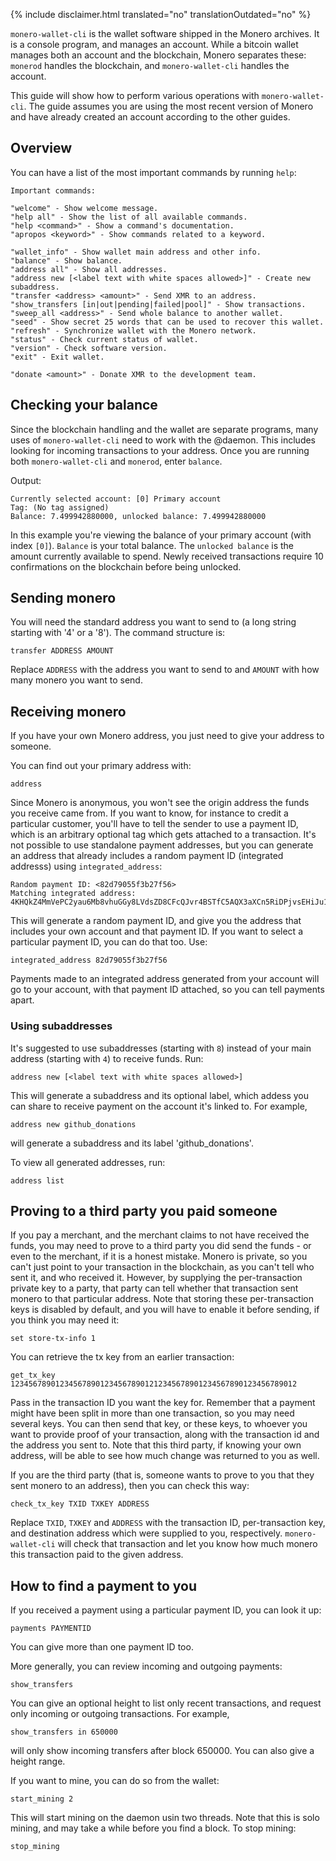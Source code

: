 {% include disclaimer.html translated="no" translationOutdated="no" %}

`monero-wallet-cli` is the wallet software shipped in the Monero archives. It is a console program,
and manages an account. While a bitcoin wallet manages both an account and the blockchain,
Monero separates these: `monerod` handles the blockchain, and `monero-wallet-cli` handles the account.

This guide will show how to perform various operations with `monero-wallet-cli`. The guide assumes you are using the most recent version of Monero and have already created an account according to the other guides.

## Overview

You can have a list of the most important commands by running `help`:

```
Important commands:

"welcome" - Show welcome message.
"help all" - Show the list of all available commands.
"help <command>" - Show a command's documentation.
"apropos <keyword>" - Show commands related to a keyword.

"wallet_info" - Show wallet main address and other info.
"balance" - Show balance.
"address all" - Show all addresses.
"address new [<label text with white spaces allowed>]" - Create new subaddress.
"transfer <address> <amount>" - Send XMR to an address.
"show_transfers [in|out|pending|failed|pool]" - Show transactions.
"sweep_all <address>" - Send whole balance to another wallet.
"seed" - Show secret 25 words that can be used to recover this wallet.
"refresh" - Synchronize wallet with the Monero network.
"status" - Check current status of wallet.
"version" - Check software version.
"exit" - Exit wallet.

"donate <amount>" - Donate XMR to the development team.
```

## Checking your balance

Since the blockchain handling and the wallet are separate programs, many uses of `monero-wallet-cli`
need to work with the @daemon. This includes looking for incoming transactions to your address.
Once you are running both `monero-wallet-cli` and `monerod`, enter `balance`.

Output:

```
Currently selected account: [0] Primary account
Tag: (No tag assigned)
Balance: 7.499942880000, unlocked balance: 7.499942880000
```

In this example you're viewing the balance of your primary account (with index `[0]`). `Balance` is your total balance. The `unlocked balance` is the amount currently available to spend. Newly received transactions require 10 confirmations on the blockchain before being unlocked. 

## Sending monero

You will need the standard address you want to send to (a long string starting with '4' or a '8'). The  command structure is:

```
transfer ADDRESS AMOUNT
```

Replace `ADDRESS` with the address you want to send to and `AMOUNT` with how many monero you want to send.

## Receiving monero

If you have your own Monero address, you just need to give your address to someone.

You can find out your primary address with:

```
address
```

Since Monero is anonymous, you won't see the origin address the funds you receive came from. If you
want to know, for instance to credit a particular customer, you'll have to tell the sender to use
a payment ID, which is an arbitrary optional tag which gets attached to a transaction. It's not possible to use standalone payment addresses, but you can generate an address that already includes a random payment ID (integrated addresss) using `integrated_address`:

```
Random payment ID: <82d79055f3b27f56>
Matching integrated address: 4KHQkZ4MmVePC2yau6Mb8vhuGGy8LVdsZD8CFcQJvr4BSTfC5AQX3aXCn5RiDPjvsEHiJu1TC1ybR8pRTCbZM5bhTrAD3HDwWMtAn1K7nV
```

This will generate a random payment ID, and give you the address that includes your own account
and that payment ID. If you want to select a particular payment ID, you can do that too. Use:

```
integrated_address 82d79055f3b27f56
```

Payments made to an integrated address generated from your account will go to your account,
with that payment ID attached, so you can tell payments apart.

### Using subaddresses

It's suggested to use subaddresses (starting with `8`) instead of your main address (starting with `4`) to receive funds. Run:

```
address new [<label text with white spaces allowed>]
```

This will generate a subaddress and its optional label, which addess you can share to receive payment on the account it's linked to.
For example, 
```
address new github_donations
```
will generate a subaddress and its label 'github_donations'. 

To view all generated addresses, run:

```
address list
```

## Proving to a third party you paid someone

If you pay a merchant, and the merchant claims to not have received the funds, you may need
to prove to a third party you did send the funds - or even to the merchant, if it is a honest
mistake. Monero is private, so you can't just point to your transaction in the blockchain,
as you can't tell who sent it, and who received it. However, by supplying the per-transaction
private key to a party, that party can tell whether that transaction sent monero to that
particular address. Note that storing these per-transaction keys is disabled by default, and
you will have to enable it before sending, if you think you may need it:

```
set store-tx-info 1
```

You can retrieve the tx key from an earlier transaction:

```
get_tx_key 1234567890123456789012345678901212345678901234567890123456789012
```

Pass in the transaction ID you want the key for. Remember that a payment might have been
split in more than one transaction, so you may need several keys. You can then send that key,
or these keys, to whoever you want to provide proof of your transaction, along with the
transaction id and the address you sent to. Note that this third party, if knowing your
own address, will be able to see how much change was returned to you as well.

If you are the third party (that is, someone wants to prove to you that they sent monero
to an address), then you can check this way:

```
check_tx_key TXID TXKEY ADDRESS
```

Replace `TXID`, `TXKEY` and `ADDRESS` with the transaction ID, per-transaction key, and destination
address which were supplied to you, respectively. `monero-wallet-cli` will check that transaction
and let you know how much monero this transaction paid to the given address.

## How to find a payment to you

If you received a payment using a particular payment ID, you can look it up:

```
payments PAYMENTID
```

You can give more than one payment ID too.

More generally, you can review incoming and outgoing payments:

```
show_transfers
```

You can give an optional height to list only recent transactions, and request
only incoming or outgoing transactions. For example,

```
show_transfers in 650000
```

will only show incoming transfers after block 650000. You can also give a height
range.

If you want to mine, you can do so from the wallet:

```
start_mining 2
```

This will start mining on the daemon usin two threads. Note that this is solo mining,
and may take a while before you find a block. To stop mining:

```
stop_mining
```
